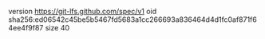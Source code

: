 version https://git-lfs.github.com/spec/v1
oid sha256:ed06542c45be5b5467fd5683a1cc266693a836464d4d1fc0af871f64ee4f9f87
size 40
